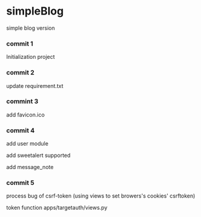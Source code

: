 # simpleBlog
simple blog version



### commit 1

Initialization project



### commit 2

update requirement.txt



### commint 3

add favicon.ico



### commit 4

add user module

add sweetalert supported

add message_note



### commit 5

process bug of csrf-token (using views to set browers's cookies' csrftoken)

token function apps/targetauth/views.py 